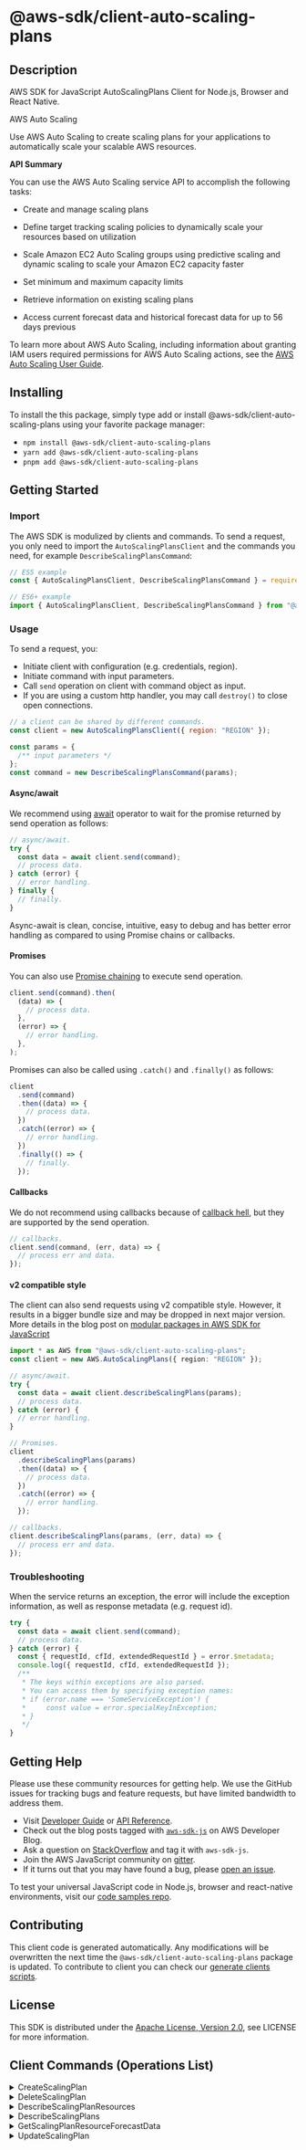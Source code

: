 <!-- generated file, do not edit directly -->

# @aws-sdk/client-auto-scaling-plans

## Description

AWS SDK for JavaScript AutoScalingPlans Client for Node.js, Browser and React Native.

<fullname>AWS Auto Scaling</fullname>

<p>Use AWS Auto Scaling to create scaling plans for your applications to
automatically scale your scalable AWS resources. </p>
<p>
<b>API Summary</b>
</p>
<p>You can use the AWS Auto Scaling service API to accomplish the following tasks:</p>
<ul>
<li>
<p>Create and manage scaling plans</p>
</li>
<li>
<p>Define target tracking scaling policies to dynamically scale your resources based
on utilization</p>
</li>
<li>
<p>Scale Amazon EC2 Auto Scaling groups using predictive scaling and dynamic scaling to scale your
Amazon EC2 capacity faster</p>
</li>
<li>
<p>Set minimum and maximum capacity limits</p>
</li>
<li>
<p>Retrieve information on existing scaling plans</p>
</li>
<li>
<p>Access current forecast data and historical forecast data for up to 56 days
previous</p>
</li>
</ul>

<p>To learn more about AWS Auto Scaling, including information about granting IAM users required
permissions for AWS Auto Scaling actions, see the <a href="https://docs.aws.amazon.com/autoscaling/plans/userguide/what-is-aws-auto-scaling.html">AWS Auto Scaling User Guide</a>. </p>

## Installing

To install the this package, simply type add or install @aws-sdk/client-auto-scaling-plans
using your favorite package manager:

- `npm install @aws-sdk/client-auto-scaling-plans`
- `yarn add @aws-sdk/client-auto-scaling-plans`
- `pnpm add @aws-sdk/client-auto-scaling-plans`

## Getting Started

### Import

The AWS SDK is modulized by clients and commands.
To send a request, you only need to import the `AutoScalingPlansClient` and
the commands you need, for example `DescribeScalingPlansCommand`:

```js
// ES5 example
const { AutoScalingPlansClient, DescribeScalingPlansCommand } = require("@aws-sdk/client-auto-scaling-plans");
```

```ts
// ES6+ example
import { AutoScalingPlansClient, DescribeScalingPlansCommand } from "@aws-sdk/client-auto-scaling-plans";
```

### Usage

To send a request, you:

- Initiate client with configuration (e.g. credentials, region).
- Initiate command with input parameters.
- Call `send` operation on client with command object as input.
- If you are using a custom http handler, you may call `destroy()` to close open connections.

```js
// a client can be shared by different commands.
const client = new AutoScalingPlansClient({ region: "REGION" });

const params = {
  /** input parameters */
};
const command = new DescribeScalingPlansCommand(params);
```

#### Async/await

We recommend using [await](https://developer.mozilla.org/en-US/docs/Web/JavaScript/Reference/Operators/await)
operator to wait for the promise returned by send operation as follows:

```js
// async/await.
try {
  const data = await client.send(command);
  // process data.
} catch (error) {
  // error handling.
} finally {
  // finally.
}
```

Async-await is clean, concise, intuitive, easy to debug and has better error handling
as compared to using Promise chains or callbacks.

#### Promises

You can also use [Promise chaining](https://developer.mozilla.org/en-US/docs/Web/JavaScript/Guide/Using_promises#chaining)
to execute send operation.

```js
client.send(command).then(
  (data) => {
    // process data.
  },
  (error) => {
    // error handling.
  },
);
```

Promises can also be called using `.catch()` and `.finally()` as follows:

```js
client
  .send(command)
  .then((data) => {
    // process data.
  })
  .catch((error) => {
    // error handling.
  })
  .finally(() => {
    // finally.
  });
```

#### Callbacks

We do not recommend using callbacks because of [callback hell](http://callbackhell.com/),
but they are supported by the send operation.

```js
// callbacks.
client.send(command, (err, data) => {
  // process err and data.
});
```

#### v2 compatible style

The client can also send requests using v2 compatible style.
However, it results in a bigger bundle size and may be dropped in next major version. More details in the blog post
on [modular packages in AWS SDK for JavaScript](https://aws.amazon.com/blogs/developer/modular-packages-in-aws-sdk-for-javascript/)

```ts
import * as AWS from "@aws-sdk/client-auto-scaling-plans";
const client = new AWS.AutoScalingPlans({ region: "REGION" });

// async/await.
try {
  const data = await client.describeScalingPlans(params);
  // process data.
} catch (error) {
  // error handling.
}

// Promises.
client
  .describeScalingPlans(params)
  .then((data) => {
    // process data.
  })
  .catch((error) => {
    // error handling.
  });

// callbacks.
client.describeScalingPlans(params, (err, data) => {
  // process err and data.
});
```

### Troubleshooting

When the service returns an exception, the error will include the exception information,
as well as response metadata (e.g. request id).

```js
try {
  const data = await client.send(command);
  // process data.
} catch (error) {
  const { requestId, cfId, extendedRequestId } = error.$metadata;
  console.log({ requestId, cfId, extendedRequestId });
  /**
   * The keys within exceptions are also parsed.
   * You can access them by specifying exception names:
   * if (error.name === 'SomeServiceException') {
   *     const value = error.specialKeyInException;
   * }
   */
}
```

## Getting Help

Please use these community resources for getting help.
We use the GitHub issues for tracking bugs and feature requests, but have limited bandwidth to address them.

- Visit [Developer Guide](https://docs.aws.amazon.com/sdk-for-javascript/v3/developer-guide/welcome.html)
  or [API Reference](https://docs.aws.amazon.com/AWSJavaScriptSDK/v3/latest/index.html).
- Check out the blog posts tagged with [`aws-sdk-js`](https://aws.amazon.com/blogs/developer/tag/aws-sdk-js/)
  on AWS Developer Blog.
- Ask a question on [StackOverflow](https://stackoverflow.com/questions/tagged/aws-sdk-js) and tag it with `aws-sdk-js`.
- Join the AWS JavaScript community on [gitter](https://gitter.im/aws/aws-sdk-js-v3).
- If it turns out that you may have found a bug, please [open an issue](https://github.com/aws/aws-sdk-js-v3/issues/new/choose).

To test your universal JavaScript code in Node.js, browser and react-native environments,
visit our [code samples repo](https://github.com/aws-samples/aws-sdk-js-tests).

## Contributing

This client code is generated automatically. Any modifications will be overwritten the next time the `@aws-sdk/client-auto-scaling-plans` package is updated.
To contribute to client you can check our [generate clients scripts](https://github.com/aws/aws-sdk-js-v3/tree/main/scripts/generate-clients).

## License

This SDK is distributed under the
[Apache License, Version 2.0](http://www.apache.org/licenses/LICENSE-2.0),
see LICENSE for more information.

## Client Commands (Operations List)

<details>
<summary>
CreateScalingPlan
</summary>

[Command API Reference](https://docs.aws.amazon.com/AWSJavaScriptSDK/v3/latest/client/auto-scaling-plans/command/CreateScalingPlanCommand/) / [Input](https://docs.aws.amazon.com/AWSJavaScriptSDK/v3/latest/Package/-aws-sdk-client-auto-scaling-plans/Interface/CreateScalingPlanCommandInput/) / [Output](https://docs.aws.amazon.com/AWSJavaScriptSDK/v3/latest/Package/-aws-sdk-client-auto-scaling-plans/Interface/CreateScalingPlanCommandOutput/)

</details>
<details>
<summary>
DeleteScalingPlan
</summary>

[Command API Reference](https://docs.aws.amazon.com/AWSJavaScriptSDK/v3/latest/client/auto-scaling-plans/command/DeleteScalingPlanCommand/) / [Input](https://docs.aws.amazon.com/AWSJavaScriptSDK/v3/latest/Package/-aws-sdk-client-auto-scaling-plans/Interface/DeleteScalingPlanCommandInput/) / [Output](https://docs.aws.amazon.com/AWSJavaScriptSDK/v3/latest/Package/-aws-sdk-client-auto-scaling-plans/Interface/DeleteScalingPlanCommandOutput/)

</details>
<details>
<summary>
DescribeScalingPlanResources
</summary>

[Command API Reference](https://docs.aws.amazon.com/AWSJavaScriptSDK/v3/latest/client/auto-scaling-plans/command/DescribeScalingPlanResourcesCommand/) / [Input](https://docs.aws.amazon.com/AWSJavaScriptSDK/v3/latest/Package/-aws-sdk-client-auto-scaling-plans/Interface/DescribeScalingPlanResourcesCommandInput/) / [Output](https://docs.aws.amazon.com/AWSJavaScriptSDK/v3/latest/Package/-aws-sdk-client-auto-scaling-plans/Interface/DescribeScalingPlanResourcesCommandOutput/)

</details>
<details>
<summary>
DescribeScalingPlans
</summary>

[Command API Reference](https://docs.aws.amazon.com/AWSJavaScriptSDK/v3/latest/client/auto-scaling-plans/command/DescribeScalingPlansCommand/) / [Input](https://docs.aws.amazon.com/AWSJavaScriptSDK/v3/latest/Package/-aws-sdk-client-auto-scaling-plans/Interface/DescribeScalingPlansCommandInput/) / [Output](https://docs.aws.amazon.com/AWSJavaScriptSDK/v3/latest/Package/-aws-sdk-client-auto-scaling-plans/Interface/DescribeScalingPlansCommandOutput/)

</details>
<details>
<summary>
GetScalingPlanResourceForecastData
</summary>

[Command API Reference](https://docs.aws.amazon.com/AWSJavaScriptSDK/v3/latest/client/auto-scaling-plans/command/GetScalingPlanResourceForecastDataCommand/) / [Input](https://docs.aws.amazon.com/AWSJavaScriptSDK/v3/latest/Package/-aws-sdk-client-auto-scaling-plans/Interface/GetScalingPlanResourceForecastDataCommandInput/) / [Output](https://docs.aws.amazon.com/AWSJavaScriptSDK/v3/latest/Package/-aws-sdk-client-auto-scaling-plans/Interface/GetScalingPlanResourceForecastDataCommandOutput/)

</details>
<details>
<summary>
UpdateScalingPlan
</summary>

[Command API Reference](https://docs.aws.amazon.com/AWSJavaScriptSDK/v3/latest/client/auto-scaling-plans/command/UpdateScalingPlanCommand/) / [Input](https://docs.aws.amazon.com/AWSJavaScriptSDK/v3/latest/Package/-aws-sdk-client-auto-scaling-plans/Interface/UpdateScalingPlanCommandInput/) / [Output](https://docs.aws.amazon.com/AWSJavaScriptSDK/v3/latest/Package/-aws-sdk-client-auto-scaling-plans/Interface/UpdateScalingPlanCommandOutput/)

</details>
